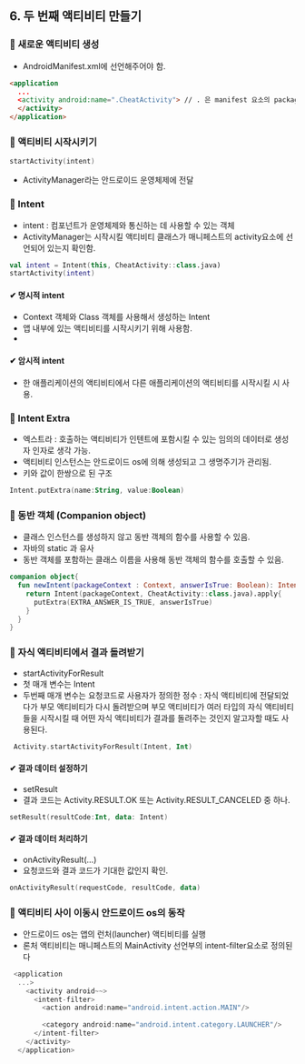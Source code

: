 ## 6. 두 번째 액티비티 만들기

### 📌 새로운 액티비티 생성
  + AndroidManifest.xml에 선언해주어야 함.
```HTML
<application 
  ...
  <activity android:name=".CheatActivity"> // . 은 manifest 요소의 package 속성에 지정된 패키지에 CheatActivity 클래스가 위치함을 안드로이드 os에 알림.
  </activity>
</application>
```

### 📌 액티비티 시작시키기
```kotlin
startActivity(intent)
```
  + ActivityManager라는 안드로이드 운영체제에 전달

### 📌 Intent
  + intent : 컴포넌트가 운영체제와 통신하는 데 사용할 수 있는 객체
  + ActivityManager는 시작시킬 액티비티 클래스가 매니페스트의 activity요소에 선언되어 있는지 확인함.
```kotlin
val intent = Intent(this, CheatActivity::class.java)
startActivity(intent)
```
#### ✔ 명시적 intent
  + Context 객체와 Class 객체를 사용해서 생성하는 Intent
  + 앱 내부에 있는 액티비티를 시작시키기 위해 사용함.
  + 
#### ✔ 암시적 intent
  + 한 애플리케이션의 액티비티에서 다른 애플리케이션의 액티비티를 시작시킬 시 사용.

### 📌 Intent Extra
  + 엑스트라 : 호출하는 액티비티가 인텐트에 포함시킬 수 있는 임의의 데이터로 생성자 인자로 생각 가능.
  + 액티비티 인스턴스는 안드로이드 os에 의해 생성되고 그 생명주기가 관리됨.
  + 키와 값이 한쌍으로 된 구조
```kotlin
Intent.putExtra(name:String, value:Boolean)
```

### 📌 동반 객체 (Companion object)
  + 클래스 인스턴스를 생성하지 않고 동반 객체의 함수를 사용할 수 있음.
  + 자바의 static 과 유사
  + 동반 객체를 포함하는 클래스 이름을 사용해 동반 객체의 함수를 호출할 수 있음.
```kotlin
companion object{
  fun newIntent(packageContext : Context, answerIsTrue: Boolean): Intent{
    return Intent(packageContext, CheatActivity::class.java).apply{
      putExtra(EXTRA_ANSWER_IS_TRUE, answerIsTrue)
    }
  }
}
```

### 📌 자식 액티비티에서 결과 돌려받기
  + startActivityForResult
  + 첫 매개 변수는 Intent
  + 두번째 매개 변수는 요청코드로 사용자가 정의한 정수 : 자식 액티비티에 전달되었다가 부모 액티비티가 다시 돌려받으며 부모 액티비티가 여러 타입의 자식 액티비티들을 시작시킬 때 어떤 자식 액티비티가 결과를 돌려주는 것인지 알고자할 때도 사용된다.
```kotlin
 Activity.startActivityForResult(Intent, Int)
```

#### ✔ 결과 데이터 설정하기
  + setResult
  + 결과 코드는 Activity.RESULT.OK 또는 Activity.RESULT_CANCELED 중 하나.
```kotlin
setResult(resultCode:Int, data: Intent)
```
#### ✔ 결과 데이터 처리하기
  + onActivityResult(...)
  + 요청코드와 결과 코드가 기대한 값인지 확인.
```kotlin
onActivityResult(requestCode, resultCode, data)
```
### 📌 액티비티 사이 이동시 안드로이드 os의 동작
  + 안드로이드 os는 앱의 런처(launcher) 액티비티를 실행
  + 론처 액티비티는 매니페스트의  MainActivity 선언부의 intent-filter요소로 정의된다
```kotlin
 <application
  ...>
    <activity android~~>
      <intent-filter>
        <action android:name="android.intent.action.MAIN"/>
        
        <category android:name="android.intent.category.LAUNCHER"/>
      </intent-filter>
    </activity>
  </application>
```
